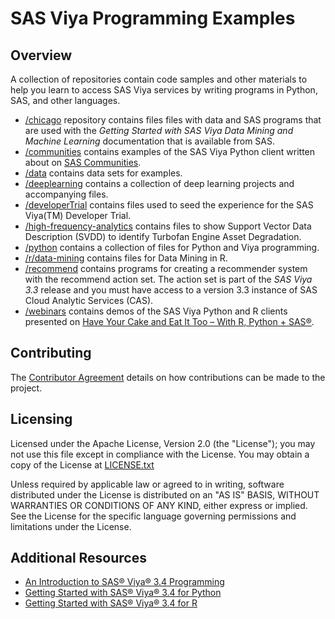 # SAS Viya Programming Examples
## Overview
A collection of repositories contain code samples and other materials to help you learn to access SAS Viya services by writing programs in Python, SAS, and other languages.

* [/chicago](https://github.com/sabisw/sas-viya-programming/tree/patch-1/chicago) repository contains files files with data and SAS programs that are used with the *Getting Started with SAS Viya Data Mining and Machine Learning* documentation that is available from SAS.
* [/communities](https://github.com/sabisw/sas-viya-programming/tree/patch-1/communities) contains examples of the SAS Viya Python client written about on [SAS Communities](https://communities.sas.com/).
* [/data](https://github.com/sabisw/sas-viya-programming/tree/patch-1/data) contains data sets for examples.
* [/deeplearning](https://github.com/sabisw/sas-viya-programming/tree/patch-1/deeplearning) contains a collection of deep learning projects and accompanying files.
* [/developerTrial](https://github.com/sabisw/sas-viya-programming/tree/patch-1/developerTrial) contains files used to seed the experience for the SAS Viya(TM) Developer Trial. 
* [/high-frequency-analytics](https://github.com/sabisw/sas-viya-programming/tree/patch-1/high-frequency-analytics) contains files to show Support Vector Data Description (SVDD) to identify Turbofan Engine Asset Degradation.
* [/python](https://github.com/sabisw/sas-viya-programming/tree/patch-1/python) contains a collection of files for Python and Viya programming.
* [/r/data-mining](https://github.com/sabisw/sas-viya-programming/tree/patch-1/r/data-mining) contains files for Data Mining in R. 
* [/recommend](https://github.com/sabisw/sas-viya-programming/tree/patch-1/recommend) contains programs for creating a recommender system with the recommend action set. The action set is part of the *SAS Viya 3.3* release and you must have access to a version 3.3 instance of SAS Cloud Analytic Services (CAS).
* [/webinars](https://github.com/sabisw/sas-viya-programming/tree/patch-1/webinars) contains demos of the SAS Viya Python and R clients presented on [Have Your Cake and Eat It Too – With R, Python + SAS®](https://www.sas.com/en_us/webinars/have-your-cake-eat-it-python-sas.html).
## Contributing 
The [Contributor Agreement](https://github.com/sassoftware/sas-viya-programming/blob/master/ContributorAgreement.txt) details on how contributions can be made to the project. 
## Licensing 
Licensed under the Apache License, Version 2.0 (the "License"); you may not use this file except in compliance with the License. You may obtain a copy of the License at [LICENSE.txt](https://github.com/sassoftware/sas-viya-programming/blob/master/LICENSE)

Unless required by applicable law or agreed to in writing, software distributed under the License is distributed on an "AS IS" BASIS, WITHOUT WARRANTIES OR CONDITIONS OF ANY KIND, either express or implied. See the License for the specific language governing permissions and limitations under the License. 

## Additional Resources 
- [An Introduction to SAS® Viya® 3.4 Programming](https://go.documentation.sas.com/?cdcId=pgmsascdc&cdcVersion=9.4_3.4&docsetId=pgmdiff&docsetTarget=titlepage.htm&locale=en)
- [Getting Started with SAS® Viya® 3.4 for Python ](https://go.documentation.sas.com/?cdcId=pgmsascdc&cdcVersion=9.4_3.4&docsetId=caspg3&docsetTarget=titlepage.htm&locale=en)
- [Getting Started with SAS® Viya® 3.4 for R ](https://go.documentation.sas.com/?cdcId=pgmsascdc&cdcVersion=9.4_3.4&docsetId=caspg3r&docsetTarget=titlepage.htm&locale=en)



